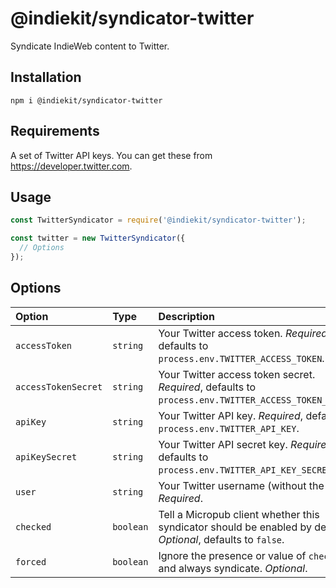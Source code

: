 # @indiekit/syndicator-twitter

Syndicate IndieWeb content to Twitter.

## Installation

`npm i @indiekit/syndicator-twitter`

## Requirements

A set of Twitter API keys. You can get these from <https://developer.twitter.com>.

## Usage

```js
const TwitterSyndicator = require('@indiekit/syndicator-twitter');

const twitter = new TwitterSyndicator({
  // Options
});
```

## Options

| Option | Type | Description |
| :----- | :--- | :---------- |
| `accessToken` | `string` | Your Twitter access token. *Required*, defaults to `process.env.TWITTER_ACCESS_TOKEN`. |
| `accessTokenSecret` | `string` | Your Twitter access token secret. *Required*, defaults to `process.env.TWITTER_ACCESS_TOKEN_SECRET`. |
| `apiKey` | `string` | Your Twitter API key. *Required*, defaults to `process.env.TWITTER_API_KEY`. |
| `apiKeySecret` | `string` | Your Twitter API secret key. *Required*, defaults to `process.env.TWITTER_API_KEY_SECRET`. |
| `user` | `string` | Your Twitter username (without the `@`). *Required*. |
| `checked` | `boolean` | Tell a Micropub client whether this syndicator should be enabled by default. *Optional*, defaults to `false`. |
| `forced` | `boolean` | Ignore the presence or value of `checked` and always syndicate. *Optional*. |
